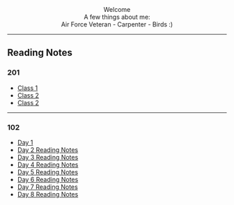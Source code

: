 
<div align ="center"> Welcome </div>
<div align ="center">A few things about me:</div>
<div align ="center"> Air Force Veteran - Carpenter - Birds :)</div>

---
## Reading Notes
### 201

- [Class 1](class-01.md)
- [Class 2](class-02.md)
- [Class 2](class-02.md)
---

### 102

- [Day 1](day-1-reading-notes.md)
- [Day 2 Reading Notes](day-2-reading-notes.md)
- [Day 3 Reading Notes](day-3-reading-notes.md)
- [Day 4 Reading Notes](day-4-reading-notes.md)
- [Day 5 Reading Notes](day-5-reading-notes.md)
- [Day 6 Reading Notes](day-6-reading-notes.md)
- [Day 7 Reading Notes](day-7-reading-notes.md)
- [Day 8 Reading Notes](day-8-reading-notes.md)